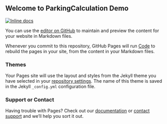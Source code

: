 ## Welcome to ParkingCalculation Demo
[![Inline docs](http://inch-ci.org/github/AJEETX/ParkingCalculation.Demo.svg?branch=master)](http://inch-ci.org/github/AJEETX/ParkingCalculation.Demo)

You can use the [editor on GitHub](https://github.com/AJEETX/ParkingCalculation.Demo/edit/master/README.md) to maintain and preview the content for your website in Markdown files.

[](http://inch-ci.org/github/AJEETX/ParkingCalculation.Demo.svg?branch=master)

Whenever you commit to this repository, GitHub Pages will run [Code](https://travis-ci.org/AJEETX/ParkingCalculation.Demo.svg?branch=master) to rebuild the pages in your site, from the content in your Markdown files.


###  Themes

Your Pages site will use the layout and styles from the Jekyll theme you have selected in your [repository settings](https://github.com/AJEETX/ParkingCalculation.Demo/settings). The name of this theme is saved in the Jekyll `_config.yml` configuration file.

### Support or Contact

Having trouble with Pages? Check out our [documentation](https://help.github.com/categories/github-pages-basics/) or [contact support](https://github.com/contact) and we’ll help you sort it out.
